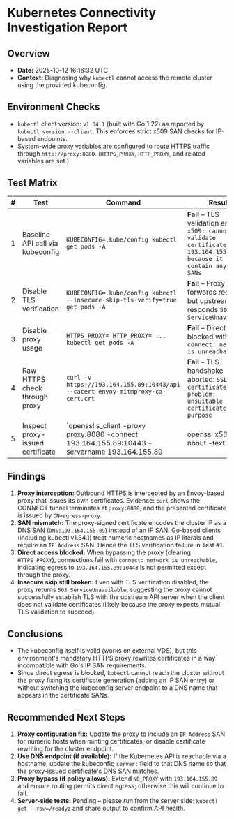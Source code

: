 # Kubernetes Connectivity Investigation Report

## Overview
- **Date:** 2025-10-12 16:16:32 UTC
- **Context:** Diagnosing why `kubectl` cannot access the remote cluster using the provided kubeconfig.

## Environment Checks
- `kubectl` client version: `v1.34.1` (built with Go 1.22) as reported by `kubectl version --client`. This enforces strict x509 SAN checks for IP-based endpoints.
- System-wide proxy variables are configured to route HTTPS traffic through `http://proxy:8080`. (`HTTPS_PROXY`, `HTTP_PROXY`, and related variables are set.)

## Test Matrix

| # | Test | Command | Result |
|---|------|---------|--------|
| 1 | Baseline API call via kubeconfig | `KUBECONFIG=.kube/config kubectl get pods -A` | **Fail** – TLS validation error `x509: cannot validate certificate for 193.164.155.89 because it doesn't contain any IP SANs` |
| 2 | Disable TLS verification | `KUBECONFIG=.kube/config kubectl --insecure-skip-tls-verify=true get pods -A` | **Fail** – Proxy forwards request but upstream responds `503 ServiceUnavailable` |
| 3 | Disable proxy usage | `HTTPS_PROXY= HTTP_PROXY= ... kubectl get pods -A` | **Fail** – Direct routing blocked with `connect: network is unreachable` |
| 4 | Raw HTTPS check through proxy | `curl -v https://193.164.155.89:10443/api --cacert envoy-mitmproxy-ca-cert.crt` | **Fail** – TLS handshake aborted: `SSL certificate problem: unsuitable certificate purpose` |
| 5 | Inspect proxy-issued certificate | `openssl s_client -proxy proxy:8080 -connect 193.164.155.89:10443 -servername 193.164.155.89 | openssl x509 -noout -text` | **Observation** – Proxy generates certificate with SAN type **DNS** = `193.164.155.89`, no IP SAN entry. |

## Findings

1. **Proxy interception:** Outbound HTTPS is intercepted by an Envoy-based proxy that issues its own certificates. Evidence: `curl` shows the CONNECT tunnel terminates at `proxy:8080`, and the presented certificate is issued by `CN=egress-proxy`.
2. **SAN mismatch:** The proxy-signed certificate encodes the cluster IP as a DNS SAN (`DNS:193.164.155.89`) instead of an IP SAN. Go-based clients (including kubectl v1.34.1) treat numeric hostnames as IP literals and require an `IP Address` SAN. Hence the TLS verification failure in Test #1.
3. **Direct access blocked:** When bypassing the proxy (clearing `HTTPS_PROXY`), connections fail with `connect: network is unreachable`, indicating egress to `193.164.155.89:10443` is not permitted except through the proxy.
4. **Insecure skip still broken:** Even with TLS verification disabled, the proxy returns `503 ServiceUnavailable`, suggesting the proxy cannot successfully establish TLS with the upstream API server when the client does not validate certificates (likely because the proxy expects mutual TLS validation to succeed).

## Conclusions
- The kubeconfig itself is valid (works on external VDS), but this environment's mandatory HTTPS proxy rewrites certificates in a way incompatible with Go's IP SAN requirements.
- Since direct egress is blocked, `kubectl` cannot reach the cluster without the proxy fixing its certificate generation (adding an IP SAN entry) or without switching the kubeconfig server endpoint to a DNS name that appears in the certificate SANs.

## Recommended Next Steps
1. **Proxy configuration fix:** Update the proxy to include an `IP Address` SAN for numeric hosts when minting certificates, or disable certificate rewriting for the cluster endpoint.
2. **Use DNS endpoint (if available):** If the Kubernetes API is reachable via a hostname, update the kubeconfig `server:` field to that DNS name so that the proxy-issued certificate's DNS SAN matches.
3. **Proxy bypass (if policy allows):** Extend `NO_PROXY` with `193.164.155.89` and ensure routing permits direct egress; otherwise this will continue to fail.
4. **Server-side tests:** Pending – please run from the server side: `kubectl get --raw=/readyz` and share output to confirm API health.

